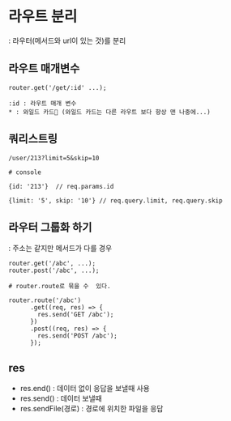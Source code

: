 # 라우트 분리

: 라우터(메서드와 url이 있는 것)를 분리

## 라우트 매개변수

```
router.get('/get/:id' ...);

:id : 라우트 매개 변수
* : 와일드 카드 (와일드 카드는 다른 라우트 보다 항상 맨 나중에...)
```

## 쿼리스트링

```
/user/213?limit=5&skip=10

# console

{id: '213'}  // req.params.id

{limit: '5', skip: '10'} // req.query.limit, req.query.skip
```

## 라우터 그룹화 하기

: 주소는 같지만 메서드가 다를 경우

```
router.get('/abc', ...);
router.post('/abc', ...);

# router.route로 묶을 수  있다.

router.route('/abc')
      .get((req, res) => {
        res.send('GET /abc');
      })
      .post((req, res) => {
        res.send('POST /abc');
      });
```

## res
- res.end() : 데이터 없이 응답을 보낼때 사용
- res.send() : 데이터 보낼때
- res.sendFile(경로) : 경로에 위치한 파일을 응답
